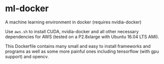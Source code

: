 # ml-docker
A machine learning environment in docker (requires nvidia-docker)

Use `aws.sh` to install CUDA, nvidia-docker and all other necessary dependencies for AWS (tested on a P2.8xlarge with Ubuntu 16.04 LTS AMI).

This Dockerfile contains many small and easy to install frameworks and programs as well as some more painful ones including tensorflow (with gpu support) and opencv.
